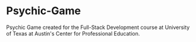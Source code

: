 # Psychic-Game

Psychic Game created for the Full-Stack Development course at University of Texas at Austin's Center for Professional Education.
